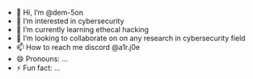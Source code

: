 - 👋 Hi, I’m @dem-5on
- 👀 I’m interested in cybersecurity
- 🌱 I’m currently learning ethecal hacking
- 💞️ I’m looking to collaborate on on any research in cybersecurity field
- 📫 How to reach me discord @a1r.j0e
- 😄 Pronouns: ...
- ⚡ Fun fact: ...

<!---
dem-5on/dem-5on is a ✨ special ✨ repository because its `README.md` (this file) appears on your GitHub profile.
You can click the Preview link to take a look at your changes.
--->
